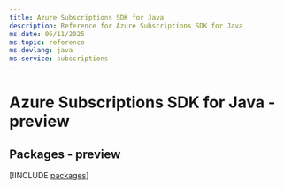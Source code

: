 ```yaml
---
title: Azure Subscriptions SDK for Java
description: Reference for Azure Subscriptions SDK for Java
ms.date: 06/11/2025
ms.topic: reference
ms.devlang: java
ms.service: subscriptions
---
```

# Azure Subscriptions SDK for Java - preview
## Packages - preview
[!INCLUDE [packages](subscriptions-index.md)]